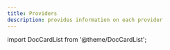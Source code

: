 ```yaml
---
title: Providers
description: provides information on each provider
---
```



import DocCardList from '@theme/DocCardList';

<DocCardList />
